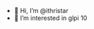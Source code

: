- 👋 Hi, I’m @ithristar
- 👀 I’m interested in glpi 10


<!---
ithristar/ithristar is a ✨ special ✨ repository because its `README.md` (this file) appears on your GitHub profile.
You can click the Preview link to take a look at your changes.
--->
